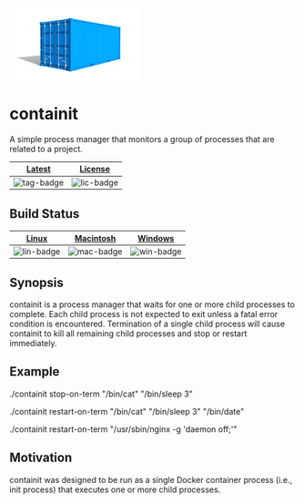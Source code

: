 ![](containit.png)

# containit

A simple process manager that monitors a group of processes that are related to
a project.

| [Latest][tag-link] | [License][lic-link] |
| :----------------: | :-----------------: |
| ![tag-badge]       | ![lic-badge]        |

[lic-badge]: https://img.shields.io/github/license/shanebarnes/containit.svg "License"
[lic-link]: https://github.com/shanebarnes/containit/blob/master/LICENSE.md "License"
[tag-badge]: https://img.shields.io/github/tag/shanebarnes/containit.svg "Latest"
[tag-link]: https://github.com/shanebarnes/containit/releases "Latest"

## Build Status

| [Linux][lin-link] | [Macintosh][mac-link] | [Windows][win-link] |
| :---------------: | :-------------------: | :-----------------: |
| ![lin-badge]      | ![mac-badge]          | ![win-badge]        |

[lin-badge]: https://travis-ci.org/shanebarnes/containit.svg?branch=master "Travis build status"
[lin-link]:  https://travis-ci.org/shanebarnes/containit "Travis build status"
[mac-badge]: https://travis-ci.org/shanebarnes/containit.svg?branch=master "Travis build status"
[mac-link]:  https://travis-ci.org/shanebarnes/containit "Travis build status"
[win-badge]: https://ci.appveyor.com/api/projects/status/87pc6w07pqgwhax8/branch/master "AppVeyor build status"
[win-link]:  https://ci.appveyor.com/project/shanebarnes/containit/branch/master "AppVeyor build status"

## Synopsis

containit is a process manager that waits for one or more child processes to
complete. Each child process is not expected to exit unless a fatal error
condition is encountered. Termination of a single child process will cause
containit to kill all remaining child processes and stop or restart immediately.

## Example

./containit stop-on-term "/bin/cat" "/bin/sleep 3"

./containit restart-on-term "/bin/cat" "/bin/sleep 3" "/bin/date"

./containit restart-on-term "/usr/sbin/nginx -g 'daemon off;'"

## Motivation

containit was designed to be run as a single Docker container process
(i.e., init process) that executes one or more child processes.
